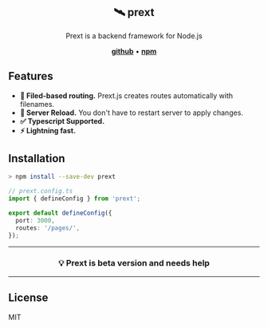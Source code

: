 <section align="center">
  <h1>🛰️ prext</h1>
  Prext is a backend framework for Node.js

[**github**](https://github.com/do4ng/prext) • [**npm**](https://npmjs.com/package/prext)

</section>

## Features

- **🚧 Filed-based routing.** Prext.js creates routes automatically with filenames.
- **🚀 Server Reload.** You don't have to restart server to apply changes.
- **✅ Typescript Supported.**
- **⚡ Lightning fast.**

## Installation

```sh
> npm install --save-dev prext
```

```ts
// prext.config.ts
import { defineConfig } from 'prext';

export default defineConfig({
  port: 3000,
  routes: '/pages/',
});
```

---

<section align="center">
  <h3>💡 Prext is beta version and needs help</h3>
</section>

---

## License

MIT

